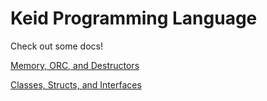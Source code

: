 
# Keid Programming Language

Check out some docs!

[Memory, ORC, and Destructors](memory.html)

[Classes, Structs, and Interfaces](objects.html)
